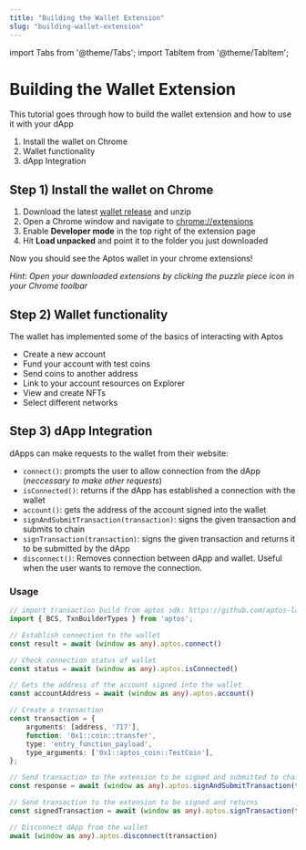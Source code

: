 ```yaml
---
title: "Building the Wallet Extension"
slug: "building-wallet-extension"
---
```

import Tabs from '@theme/Tabs';
import TabItem from '@theme/TabItem';

# Building the Wallet Extension

This tutorial goes through how to build the wallet extension and how to use it with your dApp 
1. Install the wallet on Chrome
2. Wallet functionality
3. dApp Integration

## Step 1) Install the wallet on Chrome

1. Download the latest [wallet release](https://github.com/aptos-labs/aptos-core/releases/) and unzip
2. Open a Chrome window and navigate to [chrome://extensions](chrome://extensions)
3. Enable **Developer mode** in the top right of the extension page
4. Hit **Load unpacked** and point it to the folder you just downloaded

Now you should see the Aptos wallet in your chrome extensions!

*Hint: Open your downloaded extensions by clicking the puzzle piece icon in your Chrome toolbar*

## Step 2) Wallet functionality
The wallet has implemented some of the basics of interacting with Aptos
- Create a new account
- Fund your account with test coins
- Send coins to another address
- Link to your account resources on Explorer
- View and create NFTs
- Select different networks

## Step 3) dApp Integration
dApps can make requests to the wallet from their website:
- `connect()`: prompts the user to allow connection from the dApp (*neccessary to make other requests*)
- `isConnected()`: returns if the dApp has established a connection with the wallet
- `account()`: gets the address of the account signed into the wallet
- `signAndSubmitTransaction(transaction)`: signs the given transaction and submits to chain
- `signTransaction(transaction)`: signs the given transaction and returns it to be submitted by the dApp
- `disconnect()`: Removes connection between dApp and wallet. Useful when the user wants to remove the connection.

### Usage

```typescript
// import transaction build from aptos sdk: https://github.com/aptos-labs/aptos-core/tree/main/ecosystem/typescript/sdk
import { BCS, TxnBuilderTypes } from 'aptos';

// Establish connection to the wallet
const result = await (window as any).aptos.connect()

// Check connection status of wallet
const status = await (window as any).aptos.isConnected()

// Gets the address of the account signed into the wallet
const accountAddress = await (window as any).aptos.account()

// Create a transaction
const transaction = {
    arguments: [address, '717'],
    function: '0x1::coin::transfer',
    type: 'entry_function_payload',
    type_arguments: ['0x1::aptos_coin::TestCoin'],
};

// Send transaction to the extension to be signed and submitted to chain
const response = await (window as any).aptos.signAndSubmitTransaction(transaction)

// Send transaction to the extension to be signed and returns
const signedTransaction = await (window as any).aptos.signTransaction(transaction)

// Disconnect dApp from the wallet
await (window as any).aptos.disconnect(transaction)
```

